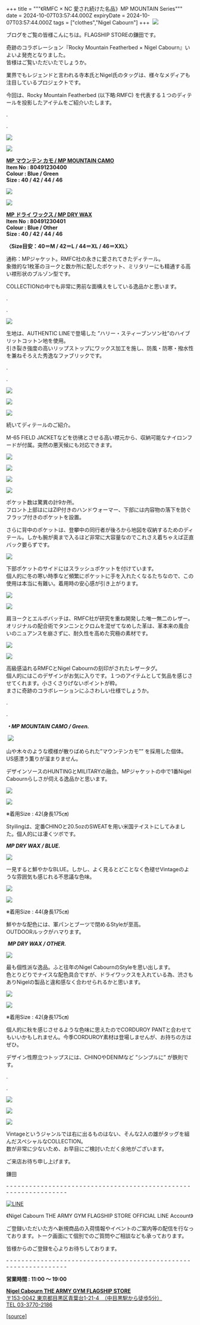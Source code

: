 +++
title = """《RMFC × NC 愛され続けた名品》MP MOUNTAIN Series"""
date = 2024-10-07T03:57:44.000Z
expiryDate = 2024-10-07T03:57:44.000Z
tags = ["clothes","Nigel Cabourn"]
+++
 ![](https://cdn.shopify.com/s/files/1/0094/9295/5196/files/IMG_4012_a20315f7-6f7e-4550-a17b-305f71bbbddb_480x480.jpg?v=1727941650)

ブログをご覧の皆様こんにちは。FLAGSHIP STOREの鎌田です。

奇跡のコラボレーション『Rocky Mountain Featherbed × Nigel Cabourn』いよいよ発売となりました。  
皆様はご覧いただいたでしょうか。

業界でもレジェンドと言われる寺本氏とNigel氏のタッグは、様々なメディアも注目しているプロジェクトです。

今回は、Rocky Mountain Featherbed (以下略:RMFC) を代表する１つのディテールを投影したアイテムをご紹介いたします。

.

.

![](https://cdn.shopify.com/s/files/1/0094/9295/5196/files/80491230400-1_2793aa01-9c82-45e6-8448-27be72c0d33d_480x480.jpg?v=1727937913)

![](https://cdn.shopify.com/s/files/1/0094/9295/5196/files/80491230400-2_e444f223-499b-45d0-9325-d29595505fdc_480x480.jpg?v=1727937912)

[**MP マウンテン カモ / MP MOUNTAIN CAMO**](https://cabourn.jp/products/80491230400)  
**Item No : 80491230400**  
**Colour : Blue / Green**  
**Size : 40 / 42 / 44 / 46**

![](https://cdn.shopify.com/s/files/1/0094/9295/5196/files/80491230401-1_e0af4a4a-6165-4e1d-8840-85fcd40814a7_480x480.jpg?v=1727937912)

![](https://cdn.shopify.com/s/files/1/0094/9295/5196/files/80491230401-2_d83fe1e9-420d-4bf4-b0c1-154171bba77f_480x480.jpg?v=1727937912)

[**MP ドライ ワックス / MP DRY WAX**](https://cabourn.jp/products/80491230401)  
**Item No : 80491230401**  
**Colour : Blue / Other**  
**Size : 40 / 42 / 44 / 46**

**〈Size目安：40＝M / 42＝L / 44＝XL / 46＝XXL〉**

通称：MPジャケット。RMFC社の永きに愛されてきたディテール。  
象徴的な1枚革のヨークと数か所に配したポケット、ミリタリーにも精通する高い襟形状のブルゾン型です。

COLLECTIONの中でも非常に男前な面構えをしている逸品かと思います。  

.

.

![](https://cdn.shopify.com/s/files/1/0094/9295/5196/files/IMG_4015_aadc0bdb-2b93-4274-b815-264b9f84abd4_480x480.jpg?v=1728009999)

生地は、AUTHENTIC LINEで登場した ”ハリー・スティーブンソン社”のハイブリットコットン地を使用。  
引き裂き強度の高いリップストップにワックス加工を施し、防風・防寒・撥水性を兼ねそろえた秀逸なファブリックです。

.

.

![](https://cdn.shopify.com/s/files/1/0094/9295/5196/files/IMG_5185_480x480.jpg?v=1727937917)

![](https://cdn.shopify.com/s/files/1/0094/9295/5196/files/IMG_5163_480x480.jpg?v=1727937918)

![](https://cdn.shopify.com/s/files/1/0094/9295/5196/files/IMG_5161_194b95e3-403e-4616-8b99-8a3beee69e6a_480x480.jpg?v=1727937917)

続いてディテールのご紹介。

M-65 FIELD JACKETなどを彷彿とさせる高い襟元から、収納可能なナイロンフードが付属。突然の悪天候にも対応できます。

![](https://cdn.shopify.com/s/files/1/0094/9295/5196/files/IMG_5140_480x480.jpg?v=1727937919)

![](https://cdn.shopify.com/s/files/1/0094/9295/5196/files/IMG_5143_b0b0c06d-dd41-4c60-9e48-d1da244a601b_480x480.jpg?v=1727937918)

![](https://cdn.shopify.com/s/files/1/0094/9295/5196/files/IMG_5137_480x480.jpg?v=1727937918)

![](https://cdn.shopify.com/s/files/1/0094/9295/5196/files/IMG_5075_480x480.jpg?v=1727937917)

ポケット数は驚異の計9か所。  
フロント上部はにはZIP付きのハンドウォーマー、下部には内容物の落下を防ぐフラップ付きのポケットを設置。

さらに背中のポケットは、登攀中の同行者が後ろから地図を収納するためのディテール。しかも腕が奥まで入るほど非常に大容量なのでこれさえ着ちゃえば正直バック要らずです。

![](https://cdn.shopify.com/s/files/1/0094/9295/5196/files/IMG_5144_e78d596c-bdae-4926-8343-db8ef3b471bf_480x480.jpg?v=1727937919)

下部ポケットのサイドにはスラッシュポケットを付けています。  
個人的に冬の寒い時季など頻繁にポケットに手を入れたくなるたちなので、この使用は本当に有難い。着用時の安心感が引き上がります。

![](https://cdn.shopify.com/s/files/1/0094/9295/5196/files/IMG_4786_480x480.jpg?v=1727937913)

![](https://cdn.shopify.com/s/files/1/0094/9295/5196/files/IMG_5089_480x480.jpg?v=1727938961)

肩ヨークとエルボバッチは、RMFC社が研究を重ね開発した唯一無二のレザー。  
オリジナルの配合術でタンニンとクロムを混ぜてなめした革は、革本来の風合いのニュアンスを崩さずに、耐久性を高めた究極の素材です。

![](https://cdn.shopify.com/s/files/1/0094/9295/5196/files/IMG_5173_21900742-bd68-49c1-8ea2-b33c8c0d075b_480x480.jpg?v=1727937918)

![](https://cdn.shopify.com/s/files/1/0094/9295/5196/files/IMG_5153_480x480.jpg?v=1727937918)

高級感溢れるRMFCとNigel Cabournの刻印がされたレザータグ。  
個人的にはこのデザインがお気に入りです。１つのアイテムとして気品を感じさせてくれます。小さくさりげないポイントが粋。  
まさに奇跡のコラボレーションにふさわしい仕様でしょうか。

.

.

_**・MP MOUNTAIN CAMO / Green.**_

 ![](https://cdn.shopify.com/s/files/1/0094/9295/5196/files/IMG_5122_20cc102f-72f3-4297-938e-6dbba6048a61_480x480.jpg?v=1727928631)

山や木々のような模様が散りばめられた”マウンテンカモ”” を採用した個体。  
US感漂う薫りが溜まりません。

デザインソースのHUNTINGとMILITARYの融合。MPジャケットの中で1番Nigel Cabournらしさが伺える逸品かと思います。

![](https://cdn.shopify.com/s/files/1/0094/9295/5196/files/IMG_5095_213d92c7-4e9f-49ef-8155-21a848c3684c_480x480.jpg?v=1727937920)

![](https://cdn.shopify.com/s/files/1/0094/9295/5196/files/IMG_5118_480x480.jpg?v=1727937920)

※着用Size : 42(身長175㎝)

Styilingは、定番CHINOと20.5ozのSWEATを用い米国テイストにしてみました。個人的には凄くツボです。

_**MP DRY WAX / BLUE.**_

![](https://cdn.shopify.com/s/files/1/0094/9295/5196/files/IMG_4780_c9dfe4b3-1f4e-4d1a-9cbc-49650273a88b_480x480.jpg?v=1727928630)

一見すると鮮やかなBLUE。しかし、よく見るとどことなく色褪せVintageのような雰囲気も感じれる不思議な色味。

![](https://cdn.shopify.com/s/files/1/0094/9295/5196/files/IMG_4757_480x480.jpg?v=1727937914)

![](https://cdn.shopify.com/s/files/1/0094/9295/5196/files/IMG_4766_c6157f6a-d887-4cf3-b2c8-a1f232fb083b_480x480.jpg?v=1727937915)

※着用Size : 44(身長175㎝)

鮮やかな配色には、軍パンとブーツで閉めるStyleが至高。  
OUTDOORルックがハマります。

 _**MP DRY WAX / OTHER.**_

![](https://cdn.shopify.com/s/files/1/0094/9295/5196/files/IMG_5072_6446544d-d85a-48a4-ae15-2d5734b9a35f_480x480.jpg?v=1727928631)

最も個性派な逸品。ふと往年のNigel CabournのStyleを思い出します。  
色とりどりでナイスな配色具合ですが、ドライワックスを入れている為、渋さもありNigelの製品と違和感なく合わせられるかと思います。

![](https://cdn.shopify.com/s/files/1/0094/9295/5196/files/IMG_5066_480x480.jpg?v=1727937919)

![](https://cdn.shopify.com/s/files/1/0094/9295/5196/files/IMG_5082_480x480.jpg?v=1727937919)

※着用Size : 42(身長175㎝)

個人的に秋を感じさせるような色味に思えたのでCORDUROY PANTと合わせてもいいかもしれません。今季CORDUROY素材は登場しませんが、お持ちの方はぜひ。

デザイン性際立つトップスには、CHINOやDENIMなど ”シンプルに” が鉄則です。

.

.

![](https://cdn.shopify.com/s/files/1/0094/9295/5196/files/IMG_5265_480x480.jpg?v=1728189940)

![](https://cdn.shopify.com/s/files/1/0094/9295/5196/files/IMG_5268_6f809b93-984a-49ae-ae91-f3a8535fe874_480x480.jpg?v=1728189939)

![](https://cdn.shopify.com/s/files/1/0094/9295/5196/files/IMG_5279_480x480.jpg?v=1728189940)

Vintageというジャンルでは右に出るものはない、そんな2人の雄がタッグを組んだスペシャルなCOLLECTION。  
数が非常に少ないため、お早目にご検討いただく余地がございます。

ご来店お待ち申し上げます。

鎌田

\- - - - - - - - - - - - - - - - - - - - - - - - - - - - - - - - - - - - - - - - - - - - - - - - - - - - - - - - - - - - - - - -  

[![LINE](https://cdn.shopify.com/s/files/1/0094/9295/5196/files/ja_600x600.png?v=1631941030)](https://lin.ee/NpdpRpF)

《Nigel Cabourn THE ARMY GYM FLAGSHIP STORE OFFICIAL LINE Account》

ご登録いただいた方へ新規商品の入荷情報やイベントのご案内等の配信を行なっております。トーク画面にて個別でのご質問やご相談なども承っております。

皆様からのご登録を心よりお待ちしております。

\- - - - - - - - - - - - - - - - - - - - - - - - - - - - - - - - - - - - - - - - - - - - - - - - - - - - - - - - - - - - - - - - 

**営業時間 : 11:00 〜 19:00**

[**Nigel Cabourn THE ARMY GYM FLAGSHIP STORE**](https://cabourn.jp/pages/flagship)  
[〒153-0042 東京都目黒区青葉台1-21-4　（中目黒駅から徒歩5分）](https://cabourn.jp/pages/flagship)  
[TEL 03-3770-2186](https://cabourn.jp/pages/flagship)

[[source]](https://cabourn.jp/blogs/shop-info/flagship20241007)
